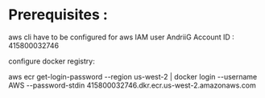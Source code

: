 
# Prerequisites :
aws cli have to be configured for aws IAM user AndriiG
Account ID : 415800032746

configure docker registry:

aws ecr get-login-password --region us-west-2 | docker login --username AWS --password-stdin 415800032746.dkr.ecr.us-west-2.amazonaws.com

